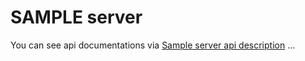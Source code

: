 # SAMPLE server

You can see api documentations via [Sample server api description](www.naver.com)
...